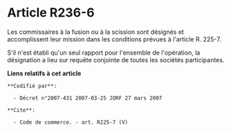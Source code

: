 # Article R236-6

Les commissaires à la fusion ou à la scission sont désignés et accomplissent leur mission dans les conditions prévues à
l'article R. 225-7.

S'il n'est établi qu'un seul rapport pour l'ensemble de l'opération, la désignation a lieu sur requête conjointe de toutes
les sociétés participantes.

**Liens relatifs à cet article**

	**Codifié par**:

	  - Décret n°2007-431 2007-03-25 JORF 27 mars 2007

	**Cite**:

	  - Code de commerce. - art. R225-7 (V)
